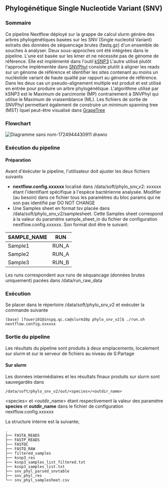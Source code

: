 ## Phylogénétique Single Nucleotide Variant (SNV)
### Sommaire
Ce pipeline Nextflow déployé sur la grappe de calcul slurm génère des arbres phylogénétiques basées sur les SNV (Single nucleotid Variant) extraits des données de séquencage brutes (fastq.gz) d'un ensemble de souches à analyser. Deux sous-approches ont été intégrées dans le pipeline.
L'une est basée sur les kmer et ne nécessite pas de génome de référence. Elle est implémenté dans l'outil [kSNP3](https://sourceforge.net/projects/ksnp/files/) L'autre utilisé plutôt l'approche implémentée dans [SNVPhyl](https://github.com/phac-nml/snvphylnfc?tab=readme-ov-file) consiste plutôt à aligner les reads sur un génome de référence et identifier les sites contenant au moins un nucléotide variant de haute qualité par rapport au génome de référence.  Dans les deux cas un pseudo-alignement multiple est produit et est utilisé en entrée pour produire un arbre phylogénétique. L'algorithme utilisé par kSNP3 est le Maximum de parcimonie (MP) contrairement à SNVPhyl qui utilise le Maximum de vraisemblance (ML). Les fichiers de sortie de SNVPhyl permettant également de construire un minimum spanning tree (MST) lquel peut-être visualisé dans [GrapeTree](https://github.com/achtman-lab/GrapeTree)

### Flowchart
![Diagramme sans nom-1724944430911 drawio](https://github.com/user-attachments/assets/d73d23b4-5533-4663-b008-d0e9c08702cf)

### Exécution du pipeline
#### Préparation
Avant d'éxécuter le pipeline, l'utilisateur doit ajuster les deux fichiers suivants
- __nextflow.config.xxxxxx__  localisé dans /data/soft/phylo_snv_v2: xxxxxx étant l'identifiant spécifique à l'espèce bactérienne analysée. Modifier (au besoin) dans ce fichier tous les paramètres du bloc params qui ne son pas identifié par DO NOT CHANGE
- Une Samples sheet en format tsv placée dans /data/soft/phylo_snv_v2/samplesheet. Cette Samples sheet correspond à la valeur du paramètre sample_sheet_in du fichier de configuration nextflow.config.xxxxxx. Son format doit être le suivant:

| SAMPLE_NAME    | RUN     |
| --------       | ------- |
| Sample1        | RUN_A   |
| Sample2        | RUN_A   |
| Sample3        | RUN_B   |

Les runs correspondent aux runs de séquancage (données brutes uniquement) pacées dans /data/run_raw_data

### Exécution
Se placer dans le répertoire /data/soft/phylo_snv_v2 et exécuter la commande suivante

```console
(base) [foueri01@inspq.qc.ca@slurm10p phylo_snv_v2]$ ./run.sh nextflow.config.xxxxxx
```
### Sortie du pipeline
Les résultats du pipeline sont produits à deux emplacements; localement sur slurm et sur le serveur de fichiers au niveau de S:Partage

#### Sur slurm
Les données intermédiaires et les résultats finaux produits sur slurm sont sauvegardés dans 
```console
/data/soft/phylo_snv_v2/out/<species>/<outdir_name>
```
 \<species> et <outdir_name> étant respectivement la valeur des paramètre __species__ et __outdir_name__ dans le fichier de configuration nextflow.config.xxxxxx

 La structure interne est la suivante;
 ```console
.
├── FASTA_READS
├── FASTP_READS
├── FASTQC
├── FASTQ_RAW
├── filtered_samples
├── ksnp3_res
├── ksnp3_samples_list_filtered.txt
├── ksnp3_samples_list.txt
├── snv_phyl_parsed_snvtable
├── snv_phyl_res
└── snv_phyl_samplesheet.csv
```

